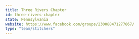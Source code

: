 ```yaml
---
title: Three Rivers Chapter
id: three-rivers-chapter
state: Pennsylvania
website: https://www.facebook.com/groups/230088471277867/
type: "team/stitchers"
---
```

